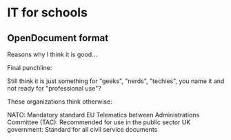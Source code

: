 # IT for schools

## OpenDocument format

Reasons why I think it is good...

Final punchline:

Still think it is just something for "geeks", "nerds", "techies", you name it and not ready for "professional use"?

These organizations think otherwise:

NATO: Mandatory standard
EU Telematics between Administrations Committee (TAC): Recommended for use in the public sector
UK government: Standard for all civil service documents
